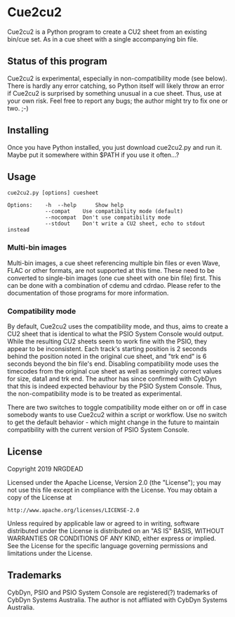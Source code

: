 # Cue2cu2
Cue2cu2 is a Python program to create a CU2 sheet from an existing bin/cue set. As in a cue sheet with a single accompanying bin file.

## Status of this program
Cue2cu2 is experimental, especially in non-compatibility mode (see below).
There is hardly any error catching, so Python itself will likely throw an error if Cue2cu2 is surprised by something unusual in a cue sheet.
Thus, use at your own risk. Feel free to report any bugs; the author might try to fix one or two. ;-)

## Installing
Once you have Python installed, you just download cue2cu2.py and run it. Maybe put it somewhere within $PATH if you use it often...?

## Usage
```
cue2cu2.py [options] cuesheet

Options:	-h	--help		Show help
			--compat	Use compatibility mode (default)
			--nocompat	Don't use compatibility mode
			--stdout	Don't write a CU2 sheet, echo to stdout instead
```
### Multi-bin images
Multi-bin images, a cue sheet referencing multiple bin files or even Wave, FLAC or other formats, are not supported at this time. These need to be converted to single-bin images (one cue sheet with one bin file) first. This can be done with a combination of cdemu and cdrdao. Please refer to the documentation of those programs for more information.

### Compatibility mode
By default, Cue2cu2 uses the compatibility mode, and thus, aims to create a CU2 sheet that is identical to what the PSIO System Console would output.
While the resulting CU2 sheets seem to work fine with the PSIO, they appear to be inconsistent. Each track's starting position is 2 seconds behind the position noted in the original cue sheet, and "trk end" is 6 seconds beyond the bin file's end. Disabling compatibility mode uses the timecodes from the original cue sheet as well as seemingly correct values for size, data1 and trk end. The author has since confirmed with CybDyn that this is indeed expected behaviour by the PSIO System Console. Thus, the non-compatibility mode is to be treated as experimental.

There are two switches to toggle compatibility mode either on or off in case somebody wants to use Cue2cu2 within a script or workflow. Use no switch to get the default behavior - which might change in the future to maintain compatibility with the current version of PSIO System Console.

## License
Copyright 2019 NRGDEAD

Licensed under the Apache License, Version 2.0 (the "License");
you may not use this file except in compliance with the License.
You may obtain a copy of the License at

    http://www.apache.org/licenses/LICENSE-2.0

Unless required by applicable law or agreed to in writing, software
distributed under the License is distributed on an "AS IS" BASIS,
WITHOUT WARRANTIES OR CONDITIONS OF ANY KIND, either express or implied.
See the License for the specific language governing permissions and
limitations under the License.

## Trademarks
CybDyn, PSIO and PSIO System Console are registered(?) trademarks of CybDyn Systems Australia. The author is not affliated with CybDyn Systems Australia.
